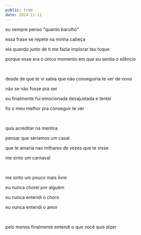 ```yaml
---
public: true
date: 2024-11-11
---
```


eu sempre penso "quanto barulho"

essa frase se repete na minha cabeça

ela quando junto de ti me fazia implorar teu toque

porque esse era o único momento em que eu sentia o silêncio

&nbsp;

desde de que te vi sabia que não conseguiria te ver de novo

não se não fosse pra ser

eu finalmente fui emocionada desajustada e tentei

fiz o meu melhor pra conseguir te ver

&nbsp;

quis acreditar na mentira

pensar que seriamos um casal

que te amaria nas milhares de vezes que te visse

me sinto um carnaval

&nbsp;

me sinto um pouco mais livre

eu nunca chorei por alguém

eu nunca entendi o choro

eu nunca entendi o amor

&nbsp;

pelo menos finalmente entendi o que você quis dizer
